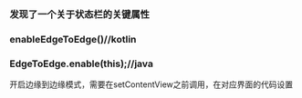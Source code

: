 ### 发现了一个关于状态栏的关键属性
### enableEdgeToEdge()//kotlin
### EdgeToEdge.enable(this);//java
开启边缘到边缘模式，需要在setContentView之前调用，在对应界面的代码设置